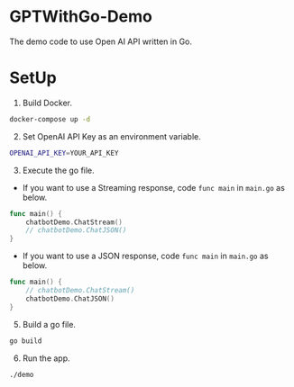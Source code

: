 # GPTWithGo-Demo
The demo code to use Open AI API written in Go.

# SetUp
1. Build Docker.
```bash
docker-compose up -d
```
2. Set OpenAI API Key as an environment variable.
```bash
OPENAI_API_KEY=YOUR_API_KEY
```
3. Execute the go file.
  - If you want to use a Streaming response, code `func main` in `main.go` as below.
```main.go
func main() {
    chatbotDemo.ChatStream()
    // chatbotDemo.ChatJSON()
}
```
  - If you want to use a JSON response, code `func main` in `main.go` as below.
```main.go
func main() {
    // chatbotDemo.ChatStream()
    chatbotDemo.ChatJSON()
}
```
5. Build a go file.
```bash
go build
```
6. Run the app.
```bash
./demo
```
